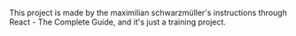 This project is made by the maximilian schwarzmüller's instructions through React - The Complete Guide, and it's just a training project.
